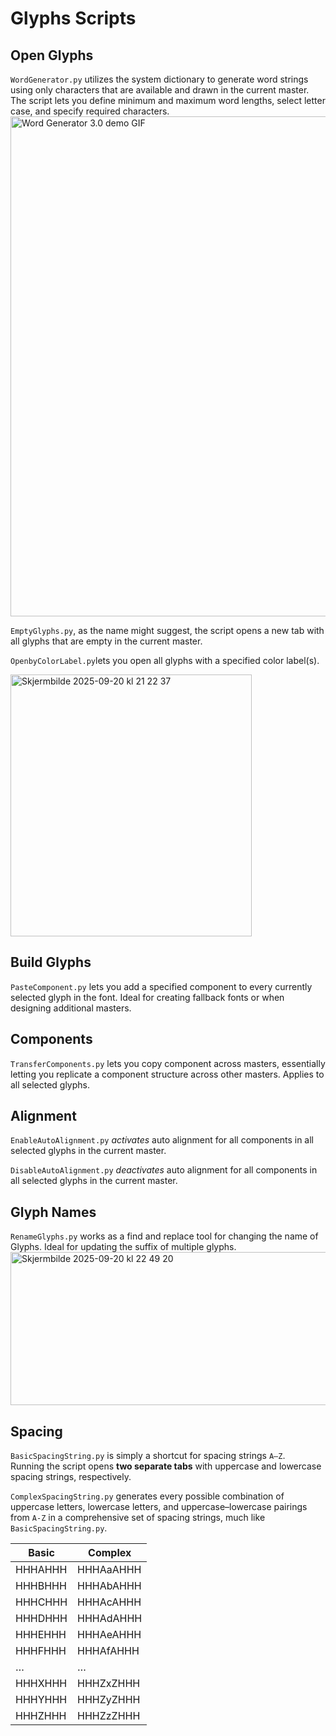# Glyphs Scripts

## **Open Glyphs**

`WordGenerator.py` utilizes the system dictionary to generate word strings using only characters that are available and drawn in the current master. The script lets you define minimum and maximum word lengths, select letter case, and specify required characters. <br>
<img src="https://github.com/user-attachments/assets/e3477cda-8ec4-4546-ae80-13a7ea6ac943" width="800" alt="Word Generator 3.0 demo GIF">

`EmptyGlyphs.py`, as the name might suggest, the script opens a new tab with all glyphs that are empty in the current master.

`OpenbyColorLabel.py`lets you open all glyphs with a specified color label(s). <br>

<img width="386" height="419" alt="Skjermbilde 2025-09-20 kl  21 22 37" src="https://github.com/user-attachments/assets/288c967f-3cfb-4e92-8877-a888c824f9be" />


## **Build Glyphs**

`PasteComponent.py` lets you add a specified component to every currently selected glyph in the font. Ideal for creating fallback fonts or when designing additional masters.

## **Components** 

`TransferComponents.py` lets you copy component across masters, essentially letting you replicate a component structure across other masters. Applies to all selected glyphs.

## **Alignment** 

`EnableAutoAlignment.py` *activates* auto alignment for all components in all selected glyphs in the current master.

`DisableAutoAlignment.py` *deactivates* auto alignment for all components in all selected glyphs in the current master.

## **Glyph Names**

`RenameGlyphs.py` works as a find and replace tool for changing the name of Glyphs. Ideal for updating the suffix of multiple glyphs. <br>
<img width="506" height="245" alt="Skjermbilde 2025-09-20 kl  22 49 20" src="https://github.com/user-attachments/assets/f4d75022-a15b-4755-9a03-3c9a3fd94751" />


## **Spacing**

`BasicSpacingString.py` is simply a shortcut for spacing strings `A–Z`.  
Running the script opens **two separate tabs** with uppercase and lowercase spacing strings, respectively.

`ComplexSpacingString.py` generates every possible combination of uppercase letters, lowercase letters, and uppercase–lowercase pairings from `A-Z` in a comprehensive set of spacing strings, much like `BasicSpacingString.py`. <br>

| Basic    | Complex     |
|----------|-------------|
| HHHAHHH  | HHHAaAHHH   |
| HHHBHHH  | HHHAbAHHH   |
| HHHCHHH  | HHHAcAHHH   |
| HHHDHHH  | HHHAdAHHH   |
| HHHEHHH  | HHHAeAHHH   |
| HHHFHHH  | HHHAfAHHH   |
| …        | …           |
| HHHXHHH  | HHHZxZHHH   |
| HHHYHHH  | HHHZyZHHH   |
| HHHZHHH  | HHHZzZHHH   |

